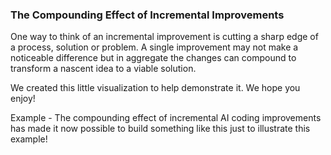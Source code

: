 ### The Compounding Effect of Incremental Improvements

One way to think of an incremental improvement is cutting a sharp edge of a process, solution or problem.  A single improvement may not make a noticeable difference but in aggregate the changes can compound to transform a nascent idea to a viable solution.

We created this little visualization to help demonstrate it.  We hope you enjoy!

Example - The compounding effect of incremental AI coding improvements has made it now possible to build something like this just to illustrate this example!




